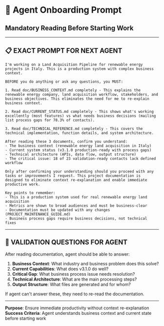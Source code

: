 # 🤖 Agent Onboarding Prompt
## **Mandatory Reading Before Starting Work**

---

## 📋 **EXACT PROMPT FOR NEXT AGENT**

```
I'm working on a Land Acquisition Pipeline for renewable energy projects in Italy. This is a production system with complex business context.

BEFORE you do anything or ask any questions, you MUST:

1. Read doc/BUSINESS_CONTEXT.md completely - This explains the renewable energy company, land acquisition workflow, stakeholders, and business objectives. This eliminates the need for me to re-explain business context.

2. Read doc/CURRENT_STATUS.md completely - This shows what's working excellently (most features) vs what needs business decisions (mailing list process gaps for 78.3% of contacts).

3. Read doc/TECHNICAL_REFERENCE.md completely - This covers the technical implementation, function details, and system architecture.

After reading these 3 documents, confirm you understand:
- The business context (renewable energy land acquisition in Italy)
- Current system status (v3.1.0 production-ready with process gaps)
- Technical architecture (APIs, data flow, output structure)
- The critical issue: 18 of 23 validation-ready contacts lack defined workflow

Only after confirming your understanding should you proceed with any tasks or improvements I request. This project documentation is designed to eliminate context re-explanation and enable immediate productive work.

Key points to remember:
- This is a production system used for real renewable energy land acquisition
- Metrics are shown to broad audiences and must be business-clear
- Documentation must be updated with any changes (PROJECT_MAINTENANCE_GUIDE.md)
- Business process gaps require business decisions, not technical fixes
```

---

## 🎯 **VALIDATION QUESTIONS FOR AGENT**

After reading documentation, agent should be able to answer:

1. **Business Context**: What industry and business problem does this solve?
2. **Current Capabilities**: What does v3.1.0 do well?
3. **Critical Gap**: What business process issue needs resolution?
4. **Technical Architecture**: What are the main processing steps?
5. **Output Structure**: What files are generated and for whom?

If agent can't answer these, they need to re-read the documentation.

---

**Purpose**: Ensure immediate productivity without context re-explanation  
**Success Criteria**: Agent understands business context and current state before starting work